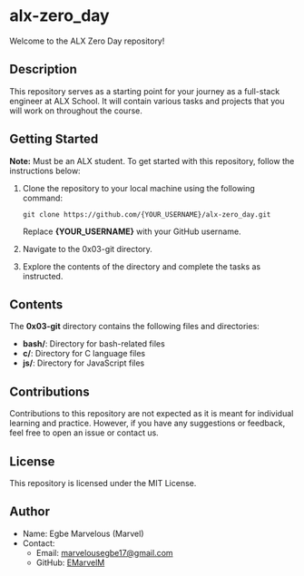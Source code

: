 # alx-zero_day

Welcome to the ALX Zero Day repository!


## Description

This repository serves as a starting point for your journey as a full-stack engineer at ALX School. It will contain various tasks and projects that you will work on throughout the course.

## Getting Started

**Note:** Must be an ALX student. To get started with this repository, follow the instructions below:

1. Clone the repository to your local machine using the following command:

   ```shell
   git clone https://github.com/{YOUR_USERNAME}/alx-zero_day.git
   ```
   Replace **{YOUR_USERNAME}** with your GitHub username.

2. Navigate to the 0x03-git directory.

3. Explore the contents of the directory and complete the tasks as instructed.

## Contents

The **0x03-git** directory contains the following files and directories:

* **bash/**: Directory for bash-related files
* **c/**: Directory for C language files
* **js/**: Directory for JavaScript files

## Contributions

Contributions to this repository are not expected as it is meant for individual learning and practice. However, if you have any suggestions or feedback, feel free to open an issue or contact us.

## License
This repository is licensed under the MIT License.

## Author

- Name: Egbe Marvelous (Marvel)
- Contact: 
  - Email: marvelousegbe17@gmail.com
  - GitHub: [EMarvelM](https://github.com/EMarvelM)
